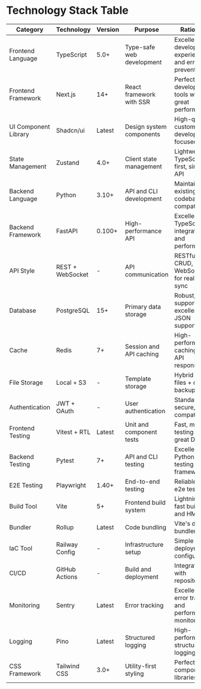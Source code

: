 # Technology Stack Table

| Category | Technology | Version | Purpose | Rationale |
|----------|------------|---------|---------|-----------|
| Frontend Language | TypeScript | 5.0+ | Type-safe web development | Excellent developer experience and error prevention |
| Frontend Framework | Next.js | 14+ | React framework with SSR | Perfect for developer tools with great performance |
| UI Component Library | Shadcn/ui | Latest | Design system components | High-quality, customizable, developer-focused |
| State Management | Zustand | 4.0+ | Client state management | Lightweight, TypeScript-first, simple API |
| Backend Language | Python | 3.10+ | API and CLI development | Maintains existing CLI codebase compatibility |
| Backend Framework | FastAPI | 0.100+ | High-performance API | Excellent TypeScript integration and performance |
| API Style | REST + WebSocket | - | API communication | RESTful for CRUD, WebSocket for real-time sync |
| Database | PostgreSQL | 15+ | Primary data storage | Robust, well-supported, excellent JSON support |
| Cache | Redis | 7+ | Session and API caching | High-performance caching for API responses |
| File Storage | Local + S3 | - | Template storage | Hybrid local files + cloud backup |
| Authentication | JWT + OAuth | - | User authentication | Standard, secure, CLI-compatible |
| Frontend Testing | Vitest + RTL | Latest | Unit and component tests | Fast, modern testing with great DX |
| Backend Testing | Pytest | 7+ | API and CLI testing | Excellent Python testing framework |
| E2E Testing | Playwright | 1.40+ | End-to-end testing | Reliable, fast e2e tests |
| Build Tool | Vite | 5+ | Frontend build system | Lightning-fast builds and HMR |
| Bundler | Rollup | Latest | Code bundling | Vite's default bundler |
| IaC Tool | Railway Config | - | Infrastructure setup | Simple deployment configuration |
| CI/CD | GitHub Actions | - | Build and deployment | Integrated with repository |
| Monitoring | Sentry | Latest | Error tracking | Excellent error tracking and performance monitoring |
| Logging | Pino | Latest | Structured logging | High-performance structured logging |
| CSS Framework | Tailwind CSS | 3.0+ | Utility-first styling | Perfect for component libraries |
